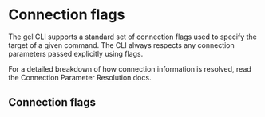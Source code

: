 # Connection flags

The gel CLI supports a standard set of connection flags used to specify the target of a given command. The CLI always respects any connection parameters passed explicitly using flags.

For a detailed breakdown of how connection information is resolved, read the Connection Parameter Resolution docs.

## Connection flags


